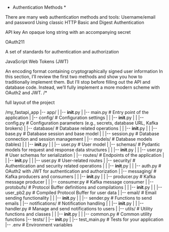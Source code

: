   * Authentication Methods *

There are many web authentication methods and tools:
Username/email and password
Using classic HTTP Basic and Digest Authentication

API key
An opaque long string with an accompanying secret

OAuth211

A set of standards for authentication and authorization

JavaScript Web Tokens (JWT)

An encoding format containing cryptographically signed user information
In this section, I’ll review the first two methods and show you how to traditionally
implement them. But I’ll stop before filling out the API and database code. Instead,
we’ll fully implement a more modern scheme with OAuth2 and JWT. /*




full layout of the project

/my_fastapi_app
|-- app/
|   |-- __init__.py
|   |-- main.py          # Entry point of the application
|   |-- config/          # Configuration settings
|   |   |-- __init__.py
|   |   |-- config.py    # Configuration parameters (e.g., secrets, database URL, Kafka brokers)
|   |-- database/        # Database related operations
|   |   |-- __init__.py
|   |   |-- base.py      # Database session and base model
|   |   |-- session.py   # Database connection and session management
|   |-- models/          # Database models (tables)
|   |   |-- __init__.py
|   |   |-- user.py      # User model
|   |-- schemas/         # Pydantic models for request and response data structures
|   |   |-- __init__.py
|   |   |-- user.py      # User schemas for serialization
|   |-- routes/          # Endpoints of the application
|   |   |-- __init__.py
|   |   |-- user.py      # User-related routes
|   |-- security/        # Authentication and security related operations
|   |   |-- __init__.py
|   |   |-- auth.py      # OAuth2 with JWT for authentication and authorization
|   |-- messaging/       # Kafka producers and consumers
|   |   |-- __init__.py
|   |   |-- producer.py  # Kafka message producer
|   |   |-- consumer.py  # Kafka message consumer
|   |-- protobufs/       # Protocol Buffer definitions and compilations
|   |   |-- __init__.py
|   |   |-- user_pb2.py  # Compiled Protocol Buffer for user data
|   |-- email/           # Email sending functionality
|   |   |-- __init__.py
|   |   |-- sender.py    # Functions to send emails
|   |-- notifications/   # Notification handling
|   |   |-- __init__.py
|   |   |-- handler.py   # Manage and send notifications to users
|   |-- utils/           # Utility functions and classes
|   |   |-- __init__.py
|   |   |-- common.py    # Common utility functions
|-- tests/
|   |-- __init__.py
|   |-- test_main.py     # Tests for your application
|-- .env                 # Environment variables



